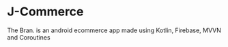 # J-Commerce
The Bran. is an android ecommerce app made using Kotlin, Firebase, MVVN and Coroutines
